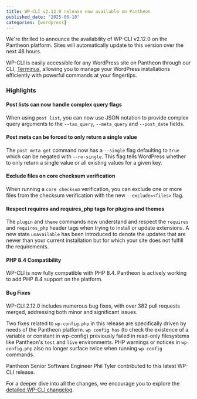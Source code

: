 ```yaml
---
title: WP-CLI v2.12.0 release now available on Pantheon
published_date: "2025-06-18"
categories: [wordpress]
---
```


We're thrilled to announce the availability of WP-CLI v2.12.0 on the Pantheon platform. Sites will automatically update to this version over the next 48 hours.

WP-CLI is easily accessible for any WordPress site on Pantheon through our CLI, [Terminus](/terminus), allowing you to manage your WordPress installations efficiently with powerful commands at your fingertips.

### Highlights

#### Post lists can now handle complex query flags
When using `post list`, you can now use JSON notation to provide complex query arguments to the `--tax_query`, `--meta_query` and `--post_date` fields.

#### Post meta can be forced to only return a single value
The `post meta get` command now has a `--single` flag defaulting to `true` which can be negated with `--no-single`. This flag tells WordPress whether to only return a single value or all existing values for a given key.

#### Exclude files on core checksum verification
When running a `core checksum` verification, you can exclude one or more files from the checksum verification with the new `--exclude=<files>` flag.

#### Respect requires and requires_php tags for plugins and themes
The `plugin` and `theme` commands now understand and respect the `requires` and `requires_php` header tags when trying to install or update extensions. A new state `unavailable` has been introduced to denote the updates that are newer than your current installation but for which your site does not fulfill the requirements.

#### PHP 8.4 Compatibility
WP-CLI is now fully compatible with PHP 8.4. Pantheon is actively working to add PHP 8.4 support on the platform.

#### Bug Fixes
WP-CLI 2.12.0 includes numerous bug fixes, with over 382 pull requests merged, addressing both minor and significant issues.

Two fixes related to `wp-config.php` in this release are specifically driven by needs of the Pantheon platform. `wp config has` (to check the existence of a variable or constant in wp-config) previously failed in read-only filesystems like Pantheon's `test` and `live` environments. PHP warnings or notices in `wp-config.php` also no longer surface twice when running `wp config` commands.

Pantheon Senior Software Engineer Phil Tyler contributed to this latest WP-CLI release.

For a deeper dive into all the changes, we encourage you to explore the [detailed WP-CLI changelog](https://make.wordpress.org/cli/2025/05/07/wp-cli-v2-12-0-release-notes/).
